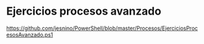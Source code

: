 # Ejercicios procesos avanzado
https://github.com/jesnino/PowerShell/blob/master/Procesos/EjerciciosProcesosAvanzado.ps1
